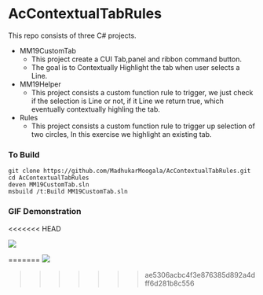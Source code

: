 # AcContextualTabRules 

This repo consists of three C# projects.
- MM19CustomTab
	- This project create a CUI Tab,panel and ribbon command button.
	- The goal is to Contextually Highlight the tab when user selects a Line.
- MM19Helper
	- This project consists a custom function rule to trigger, we just check if the selection is Line or not, if it Line we return true, which eventually contextually highling the tab.
- Rules
	- This project consists a custom function rule to trigger up selection of two circles, In this exercise we highlight an existing tab.


### To Build
```
git clone https://github.com/MadhukarMoogala/AcContextualTabRules.git
cd AcContextualTabRules
deven MM19CustomTab.sln
msbuild /t:Build MM19CustomTab.sln
```
### GIF Demonstration
<<<<<<< HEAD

![](MM19Context.gif)

=======
![](MM19Context.gif)
>>>>>>> ae5306acbc4f3e876385d892a4dff6d281b8c556
